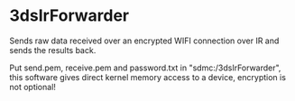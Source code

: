 # 3dsIrForwarder

Sends raw data received over an encrypted WIFI connection over IR and sends the results back.

Put send.pem, receive.pem and password.txt in "sdmc:/3dsIrForwarder", this software gives direct kernel memory access to a device, encryption is not optional!
